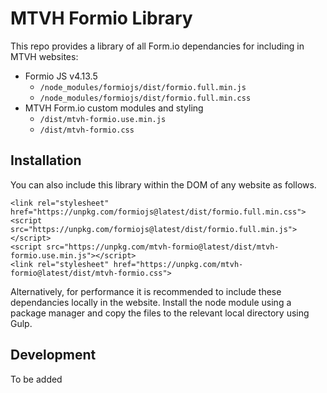 # MTVH Formio Library

This repo provides a library of all Form.io dependancies for including in MTVH websites:

- Formio JS v4.13.5 
  - `/node_modules/formiojs/dist/formio.full.min.js`
  - `/node_modules/formiojs/dist/formio.full.min.css`
- MTVH Form.io custom modules and styling
   - `/dist/mtvh-formio.use.min.js`
   - `/dist/mtvh-formio.css`

## Installation

You can also include this library within the DOM of any website as follows. 

```
<link rel="stylesheet" href="https://unpkg.com/formiojs@latest/dist/formio.full.min.css">
<script src="https://unpkg.com/formiojs@latest/dist/formio.full.min.js"></script>
<script src="https://unpkg.com/mtvh-formio@latest/dist/mtvh-formio.use.min.js"></script>
<link rel="stylesheet" href="https://unpkg.com/mtvh-formio@latest/dist/mtvh-formio.css">
```

Alternatively, for performance it is recommended to include these dependancies locally in the website. Install the node module using a package manager and copy the files to the relevant local directory using Gulp.

## Development

To be added